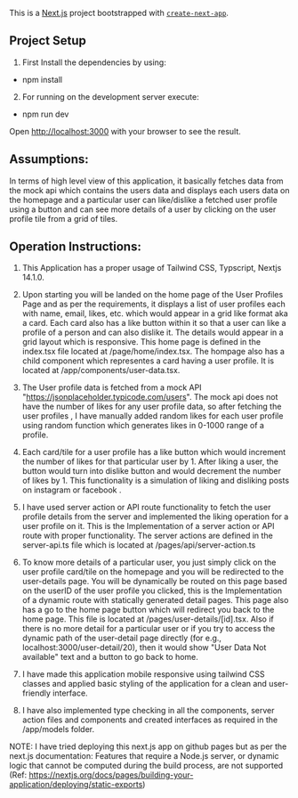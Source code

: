 This is a [Next.js](https://nextjs.org/) project bootstrapped with [`create-next-app`](https://github.com/vercel/next.js/tree/canary/packages/create-next-app).

## Project Setup

1. First Install the dependencies by using:
- npm install

2. For running on the development server execute:
- npm run dev

Open [http://localhost:3000](http://localhost:3000) with your browser to see the result.

## Assumptions:
In terms of high level view of this application, it basically fetches data from the mock api which contains the users data and displays each users data on the homepage and a particular user can like/dislike a fetched user profile using a button and can see more details of a user by clicking on the user profile tile from a grid of tiles.

## Operation Instructions:
1. This Application has a proper usage of Tailwind CSS, Typscript, Nextjs 14.1.0.

2. Upon starting you will be landed on the home page of the User Profiles Page and as per the requirements, it displays a list of user profiles each with name, email, likes, etc. which would appear in a grid like format aka a card. Each card also has a like button within it so that a user can like a profile of a person and can also dislike it. The details would appear in a grid layout which is responsive. This home page is defined in the index.tsx file located at /page/home/index.tsx. The hompage also has a child component which representes a card having a user profile. It is located at /app/components/user-data.tsx.

3. The User profile data is fetched from a mock API "https://jsonplaceholder.typicode.com/users". The mock api does not have the number of likes for any user profile data, so after fetching the user profiles , I have manually added random likes for each user profile using random function which generates likes in 0-1000 range of a profile.

4. Each card/tile for a user profile has a like button which would increment the number of likes for that particular user by 1. After liking a user, the button would turn into dislike button and would decrement the number of likes by 1. This functionality is a simulation of liking and disliking posts on instagram or facebook .

5. I have used server action or API route functionality to fetch the user profile details from the server and implemented the liking operation for a user profile on it. This is the Implementation of a server action or API route with proper functionality. The server actions are defined in the server-api.ts file which is located at /pages/api/server-action.ts

6. To know more details of a particular user, you just simply click on the user profile card/tile on the homepage and you will be redirected to the user-details page. You will be dynamically be routed on this page based on the userID of the user profile you clicked,  this is the Implementation of a dynamic route with statically generated detail pages. This page also has a go to the home page button which will redirect you back to the home page. This file is located at /pages/user-details/[id].tsx. Also if there is no more detail for a particular user or if you try to access the dynamic path of the user-detail page directly (for e.g., localhost:3000/user-detail/20), then it would show "User Data Not available" text and a button to go back to home.

7. I have made this application mobile responsive using tailwind CSS classes and applied basic styling of the application for a clean and user-friendly interface.

8. I have also implemented type checking in all the components, server action files and components and created interfaces as required in the /app/models folder.


NOTE: I have tried deploying this next.js app on github pages but as per the next.js documentation: Features that require a Node.js server, or dynamic logic that cannot be computed during the build process, are not supported (Ref: https://nextjs.org/docs/pages/building-your-application/deploying/static-exports)